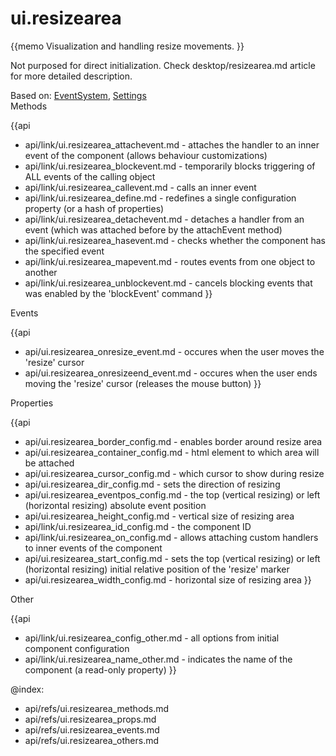 ui.resizearea 
=============


{{memo Visualization and handling resize movements. }}

Not purposed for direct initialization. Check desktop/resizearea.md article for more detailed description.



<div class='webixdoc_parents'><span>Based on: </span>
<a href="api/refs/eventsystem.md">EventSystem</a>, <a href="api/refs/settings.md">Settings</a></div>


<div class='h2'>Methods</div>

{{api
- api/link/ui.resizearea_attachevent.md - attaches the handler to an inner event of the component (allows behaviour customizations)
- api/link/ui.resizearea_blockevent.md - temporarily blocks triggering of ALL events of the calling object
- api/link/ui.resizearea_callevent.md - calls an inner event
- api/link/ui.resizearea_define.md - redefines a single configuration property (or a hash of properties)
- api/link/ui.resizearea_detachevent.md - detaches a handler from an event (which was attached before by the attachEvent method)
- api/link/ui.resizearea_hasevent.md - checks whether the component has the specified event
- api/link/ui.resizearea_mapevent.md - routes events from one object to another
- api/link/ui.resizearea_unblockevent.md - cancels blocking events that was enabled by the 'blockEvent' command
}}


<div class='h2'>Events</div>


{{api
- api/ui.resizearea_onresize_event.md - occures when the user moves the 'resize' cursor
- api/ui.resizearea_onresizeend_event.md - occures when the user ends moving the 'resize' cursor (releases the mouse button)
}}


<div class='h2'>Properties</div>

{{api
- api/ui.resizearea_border_config.md - enables border around resize area
- api/ui.resizearea_container_config.md - html element to which area will be attached
- api/ui.resizearea_cursor_config.md - which cursor to show during resize
- api/ui.resizearea_dir_config.md - sets the direction of resizing
- api/ui.resizearea_eventpos_config.md - the top (vertical resizing) or left (horizontal resizing) absolute event position
- api/ui.resizearea_height_config.md - vertical size of resizing area
- api/link/ui.resizearea_id_config.md - the component ID
- api/link/ui.resizearea_on_config.md - allows attaching custom handlers to inner events of the component
- api/ui.resizearea_start_config.md - sets the top (vertical resizing) or left (horizontal resizing) initial relative position of the 'resize' marker
- api/ui.resizearea_width_config.md - horizontal size of resizing area
}}





<div class='h2'>Other</div>


{{api
- api/link/ui.resizearea_config_other.md - all options from initial component configuration
- api/link/ui.resizearea_name_other.md - indicates the name of the component (a read-only property)
}}


@index:
- api/refs/ui.resizearea_methods.md
- api/refs/ui.resizearea_props.md
- api/refs/ui.resizearea_events.md
- api/refs/ui.resizearea_others.md

